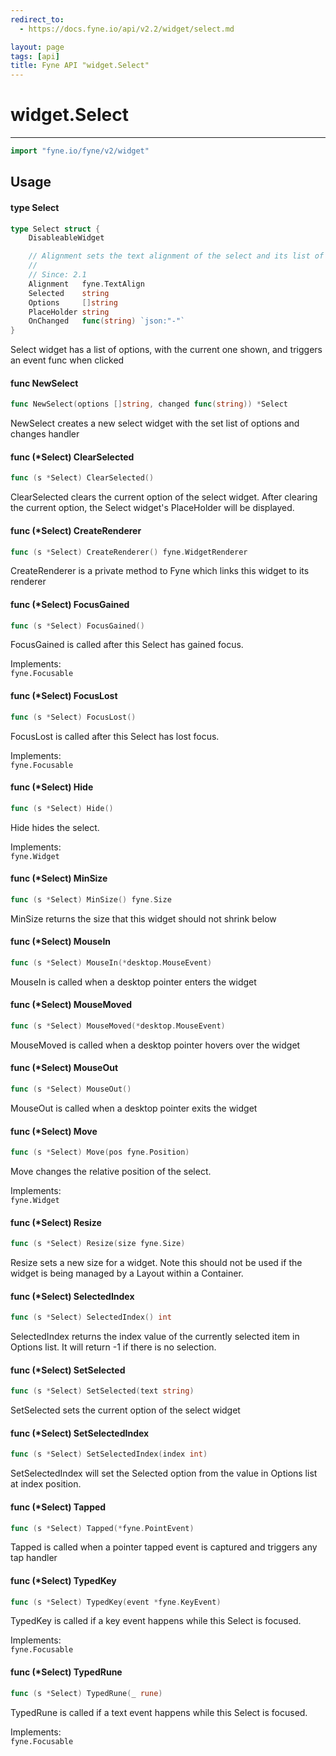 ```yaml
---
redirect_to:
  - https://docs.fyne.io/api/v2.2/widget/select.md

layout: page
tags: [api]
title: Fyne API "widget.Select"
---
```



# widget.Select
---
```go
import "fyne.io/fyne/v2/widget"
```

## Usage

#### type Select

```go
type Select struct {
	DisableableWidget

	// Alignment sets the text alignment of the select and its list of options.
	//
	// Since: 2.1
	Alignment   fyne.TextAlign
	Selected    string
	Options     []string
	PlaceHolder string
	OnChanged   func(string) `json:"-"`
}
```

Select widget has a list of options, with the current one shown, and triggers an event func when clicked

#### func  NewSelect

```go
func NewSelect(options []string, changed func(string)) *Select
```
NewSelect creates a new select widget with the set list of options and changes handler

#### func (*Select) ClearSelected

```go
func (s *Select) ClearSelected()
```
ClearSelected clears the current option of the select widget. After clearing the current option, the Select widget's PlaceHolder will be displayed.

#### func (*Select) CreateRenderer

```go
func (s *Select) CreateRenderer() fyne.WidgetRenderer
```
CreateRenderer is a private method to Fyne which links this widget to its renderer

#### func (*Select) FocusGained

```go
func (s *Select) FocusGained()
```
FocusGained is called after this Select has gained focus.


<div class="implements">Implements: <code>
fyne.Focusable</code></div>

#### func (*Select) FocusLost

```go
func (s *Select) FocusLost()
```
FocusLost is called after this Select has lost focus.


<div class="implements">Implements: <code>
fyne.Focusable</code></div>

#### func (*Select) Hide

```go
func (s *Select) Hide()
```
Hide hides the select.


<div class="implements">Implements: <code>
fyne.Widget</code></div>

#### func (*Select) MinSize

```go
func (s *Select) MinSize() fyne.Size
```
MinSize returns the size that this widget should not shrink below

#### func (*Select) MouseIn

```go
func (s *Select) MouseIn(*desktop.MouseEvent)
```
MouseIn is called when a desktop pointer enters the widget

#### func (*Select) MouseMoved

```go
func (s *Select) MouseMoved(*desktop.MouseEvent)
```
MouseMoved is called when a desktop pointer hovers over the widget

#### func (*Select) MouseOut

```go
func (s *Select) MouseOut()
```
MouseOut is called when a desktop pointer exits the widget

#### func (*Select) Move

```go
func (s *Select) Move(pos fyne.Position)
```
Move changes the relative position of the select.


<div class="implements">Implements: <code>
fyne.Widget</code></div>

#### func (*Select) Resize

```go
func (s *Select) Resize(size fyne.Size)
```
Resize sets a new size for a widget. Note this should not be used if the widget is being managed by a Layout within a Container.

#### func (*Select) SelectedIndex

```go
func (s *Select) SelectedIndex() int
```
SelectedIndex returns the index value of the currently selected item in Options list. It will return -1 if there is no selection.

#### func (*Select) SetSelected

```go
func (s *Select) SetSelected(text string)
```
SetSelected sets the current option of the select widget

#### func (*Select) SetSelectedIndex

```go
func (s *Select) SetSelectedIndex(index int)
```
SetSelectedIndex will set the Selected option from the value in Options list at index position.

#### func (*Select) Tapped

```go
func (s *Select) Tapped(*fyne.PointEvent)
```
Tapped is called when a pointer tapped event is captured and triggers any tap handler

#### func (*Select) TypedKey

```go
func (s *Select) TypedKey(event *fyne.KeyEvent)
```
TypedKey is called if a key event happens while this Select is focused.


<div class="implements">Implements: <code>
fyne.Focusable</code></div>

#### func (*Select) TypedRune

```go
func (s *Select) TypedRune(_ rune)
```
TypedRune is called if a text event happens while this Select is focused.


<div class="implements">Implements: <code>
fyne.Focusable</code></div>
